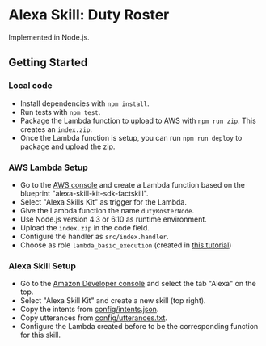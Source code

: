 # Alexa Skill: Duty Roster

Implemented in Node.js.

## Getting Started

### Local code

* Install dependencies with `npm install`.
* Run tests with `npm test`.
* Package the Lambda function to upload to AWS with `npm run zip`. This creates
  an `index.zip`.
* Once the Lambda function is setup, you can run `npm run deploy` to package and upload the zip.

### AWS Lambda Setup

* Go to the [AWS console](https://aws.amazon.com/console/) and create a Lambda
  function based on the blueprint "alexa-skill-kit-sdk-factskill".
* Select "Alexa Skills Kit" as trigger for the Lambda.
* Give the Lambda function the name `dutyRosterNode`.
* Use Node.js version 4.3 or 6.10 as runtime environment.
* Upload the `index.zip` in the code field.
* Configure the handler as `src/index.handler`.
* Choose as role `lambda_basic_execution` (created in [this tutorial](https://github.com/alexa/alexa-cookbook/tree/master/labs/HelloWorld))

### Alexa Skill Setup

* Go to the [Amazon Developer console](https://developer.amazon.com) and select
  the tab "Alexa" on the top.
* Select "Alexa Skill Kit" and create a new skill (top right).
* Copy the intents from [config/intents.json](config/intents.json).
* Copy utterances from [config/utterances.txt](config/utterance.txt).
* Configure the Lambda created before to be the corresponding function for this
  skill.
